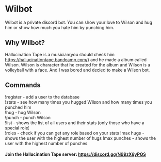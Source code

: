 # Wilbot
  Wilbot is a private discord bot. You can show your love to Wilson and hug him or show how much you hate him by punching him. 

## Why Wilbot?
Hallucination Tape is a musician(you should check him https://hallucinationtape.bandcamp.com/) and he made a album called Wilson. Wilson is character that he created for the album and Wilson is a volleyball with a face. And I was bored and decied to make a Wilson bot.  

## Commands 
!register - add a user to the database   
!stats - see how many times you hugged Wilson and how many times you punched him  
!hug - hug Wilson  
!punch - punch Wilson  
!list - shows the list of all users and their stats (only those who have a special role)  
!roles - check if you can get any role based on your stats
!max hugs - shows the user with the highest number of hugs
!max punches - shows the user with the highest number of punches
#### Join the Hallucination Tape server: https://discord.gg/N99zX6yPQS
